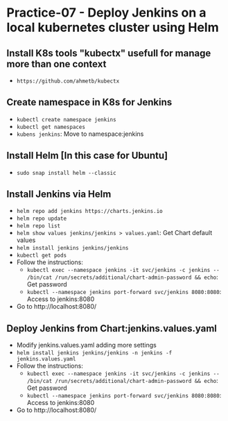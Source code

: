 # Practice-07 - Deploy Jenkins on a local kubernetes cluster using Helm

## Install K8s tools "kubectx" usefull for manage more than one context
- `https://github.com/ahmetb/kubectx`

## Create namespace in K8s for Jenkins
- `kubectl create namespace jenkins`
- `kubectl get namespaces`
- `kubens jenkins`: Move to namespace:jenkins

## Install Helm [In this case for Ubuntu]
- `sudo snap install helm --classic`

## Install Jenkins via Helm
- `helm repo add jenkins https://charts.jenkins.io`
- `helm repo update`
- `helm repo list`
- `helm show values jenkins/jenkins > values.yaml`: Get Chart default values
- `helm install jenkins jenkins/jenkins`
- `kubectl get pods`
- Follow the instructions:
	- `kubectl exec --namespace jenkins -it svc/jenkins -c jenkins -- /bin/cat /run/secrets/additional/chart-admin-password && echo`: Get password
	- `kubectl --namespace jenkins port-forward svc/jenkins 8080:8080`: Access to jenkins:8080
- Go to http://localhost:8080/

## Deploy Jenkins from Chart:jenkins.values.yaml
- Modify jenkins.values.yaml adding more settings
- `helm install jenkins jenkins/jenkins -n jenkins -f jenkins.values.yaml`
- Follow the instructions:
	- `kubectl exec --namespace jenkins -it svc/jenkins -c jenkins -- /bin/cat /run/secrets/additional/chart-admin-password && echo`: Get password
	- `kubectl --namespace jenkins port-forward svc/jenkins 8080:8080`: Access to jenkins:8080
- Go to http://localhost:8080/

